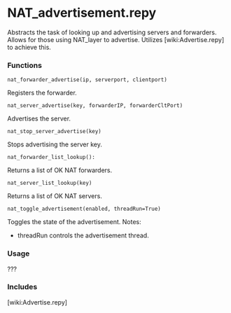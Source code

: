 # NAT_advertisement.repy

Abstracts the task of looking up and advertising servers and forwarders. Allows for those using NAT_layer to advertise. Utilizes [wiki:Advertise.repy] to achieve this.

### Functions

```
nat_forwarder_advertise(ip, serverport, clientport)
```
   Registers the forwarder.

```
nat_server_advertise(key, forwarderIP, forwarderCltPort)
```
   Advertises the server.

```
nat_stop_server_advertise(key)
```
   Stops advertising the server key.

```
nat_forwarder_list_lookup():
```
   Returns a list of OK NAT forwarders.

```
nat_server_list_lookup(key)
```
   Returns a list of OK NAT servers.

```
nat_toggle_advertisement(enabled, threadRun=True)
```
   Toggles the state of the advertisement.
   Notes: 

   * threadRun controls the advertisement thread.
### Usage

???

### Includes
[wiki:Advertise.repy]